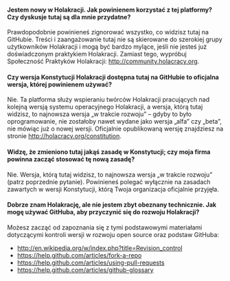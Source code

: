 #### Jestem nowy w Holakracji. Jak powinienem korzystać z tej platformy? Czy dyskusje tutaj są dla mnie przydatne?

Prawdopodobnie powinieneś zignorować wszystko, co widzisz tutaj na GitHubie. Treści i zaangażowanie tutaj nie są skierowane do szerokiej grupy użytkowników Holakracji i mogą być bardzo mylące, jeśli nie jesteś już doświadczonym praktykiem Holakracji. Zamiast tego, wypróbuj Społeczność Praktyków Holakracji: http://community.holacracy.org.

#### Czy wersja Konstytucji Holakracji dostępna tutaj na GitHubie to oficjalna wersja, której powinienem używać?

Nie. Ta platforma służy wspieraniu twórców Holakracji pracujących nad kolejną wersją systemu operacyjnego Holakracji, a wersja, którą tutaj widzisz, to najnowsza wersja „w trakcie rozwoju” – gdyby to było oprogramowanie, nie zostałoby nawet wydane jako wersja „alfa” czy „beta”, nie mówiąc już o nowej wersji. Oficjalnie opublikowaną wersję znajdziesz na stronie http://holacracy.org/constitution.

#### Widzę, że zmieniono tutaj jakąś zasadę w Konstytucji; czy moja firma powinna zacząć stosować tę nową zasadę?

Nie. Wersja, którą tutaj widzisz, to najnowsza wersja „w trakcie rozwoju” (patrz poprzednie pytanie). Powinieneś polegać wyłącznie na zasadach zawartych w wersji Konstytucji, którą Twoja organizacja oficjalnie przyjęła.

#### Dobrze znam Holakrację, ale nie jestem zbyt obeznany technicznie. Jak mogę używać GitHuba, aby przyczynić się do rozwoju Holakracji?

Możesz zacząć od zapoznania się z tymi podstawowymi materiałami dotyczącymi kontroli wersji w rozwoju open source oraz podstaw GitHuba:

- http://en.wikipedia.org/w/index.php?title=Revision_control  
- https://help.github.com/articles/fork-a-repo  
- https://help.github.com/articles/using-pull-requests  
- https://help.github.com/articles/github-glossary  
